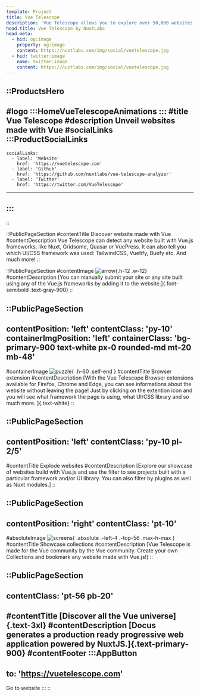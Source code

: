 ```yaml
---
template: Project
title: Vue Telescope
description: 'Vue Telescope allows you to explore over 50,000 websites made with VueJS. Crawl the web with its browser extensions to add your websites and register new ones.'
head.title: Vue Telescope by NuxtLabs
head.meta:
  - hid: og:image
    property: og:image
    content: https://nuxtlabs.com/img/social/vuetelescope.jpg
  - hid: twitter:image
    name: twitter:image
    content: https://nuxtlabs.com/img/social/vuetelescope.jpg
---
```


::ProductsHero
---
#logo
  :::HomeVueTelescopeAnimations
  :::
#title
Vue Telescope
#description
Unveil websites made with Vue
#socialLinks
  :::ProductSocialLinks
  ---
    socialLinks:
      - label: 'Website'
        href: 'https://vuetelescope.com'
      - label: 'Github'
        href: 'https://github.com/nuxtlabs/vue-telescope-analyzer'
      - label: 'Twitter'
        href: 'https://twitter.com/VueTelescope'
  ---
  :::
---
::

<!-- discover section -->
::PublicPageSection
#contentTitle
Discover website made with Vue
#contentDescription
Vue Telescope can detect any website built with Vue.js frameworks, like Nuxt, Gridsome, Quasar or VuePress. It can also tell you which UI/CSS framework was used: TailwindCSS, Vuetify, Buefy etc. And much more!
::

<!-- description section -->
::PublicPageSection
#contentImage
![arrow](/img/products/vt-arrow.svg){.h-12 .w-12}
#contentDescription
[You can manually submit your site or any site built using any of the Vue.js frameworks by adding it to the website.]{.font-semibold .text-gray-900}
::

<!-- browser extension section -->
::PublicPageSection
---
contentPosition: 'left'
contentClass: 'py-10'
containerImgPosition: 'left'
containerClass: 'bg-primary-900 text-white px-0 rounded-md mt-20 mb-48'
---
#containerImage
![puzzle](/img/products/vt-puzzle.svg){ .h-60 .self-end }
#contentTitle
Browser extension
#contentDescription
[With the Vue Telescope Browser extensions available for Firefox, Chrome and Edge, you can see informations about the website without leaving the page! Just by clicking on the extention icon and you will see what framework the page is using, what UI/CSS library and so much more.
]{.text-white}
::

<!-- explore section -->
::PublicPageSection
---
contentPosition: 'left'
contentClass: 'py-10 pl-2/5'
---
#contentTitle
Explode websites
#contentDescription
[Explore our showcase of websites build with Vue.js and use the filter to see projects built with a particular framework and/or UI library. You can also filter by plugins as well as Nuxt modules.]
::

<!-- showcases section -->
::PublicPageSection
---
contentPosition: 'right'
contentClass: 'pt-10'
---
#absoluteImage
![screens](/img/products/vt-screens.svg){ .absolute .-left-4 .-top-56 .max-h-max }
#contentTitle
Showcase collections
#contentDescription
[Vue Telescope is made for the Vue community by the Vue community.
Create your own Collections and bookmark any website made with Vue.js!]
::

<!-- discover section -->
::PublicPageSection
---
contentClass: 'pt-56 pb-20'
---
#contentTitle
[Discover all the Vue universe]{.text-3xl}
#contentDescription
[Docus generates a production ready progressive web application powered by NuxtJS.]{.text-primary-900}
#contentFooter
  :::AppButton
  ---
  to: 'https://vuetelescope.com'
  ---
  Go to website
  :::
::
<!-- ## Discover website made with Vue

[Vue Telescope](https://vuetelescope.com) can detect any website built with Vue.js frameworks, like Nuxt, Gridsome, Quasar or VuePress. It can also tell you which UI/CSS framework was used: TailwindCSS, Vuetify, Buefy etc. And much more!

You can manually submit your site or any site built using any of the Vue.js frameworks by adding it to the website.

### Browser extension

With the [Vue Telescope Browser extensions](https://github.com/nuxtlabs/vue-telescope-extensions) available for Firefox, Chrome and Edge, you can see informations about the website without leaving the page! Just by clicking on the extention icon and you will see what framework the page is using, what UI/CSS library and so much more.

### Explore websites

Explore our showcase of websites build with Vue.js and use the filter to see projects built with a particular framework and/or UI library. You can also filter by plugins as well as Nuxt modules.

### Showcase collections

Vue Telescope is made for the Vue community by the Vue community! Create your own Collections and bookmark any website made with Vue.js!
-->
